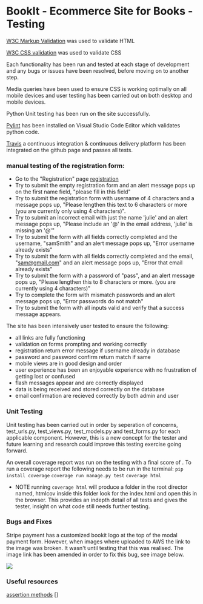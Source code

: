 # BookIt - Ecommerce Site for Books - Testing 

[W3C Markup Validation]( https://validator.w3.org/) was used to validate HTML


[W3C CSS validation](https://jigsaw.w3.org/css-validator/) was used to validate CSS

Each functionality has been run and tested at each stage of development and any bugs or issues have been resolved, before moving on to another step.  

Media queries have been used to ensure CSS is working optimally on all mobile devices and user testing has been carried out on both desktop and mobile devices.

Python Unit testing has been run on the site successfully.

[Pylint](https://pypi.org/project/pylint/) has been installed on Visual Studio Code Editor which validates python code.

[Travis](https://travis-ci.org/) a continuous integration & continuous delivery platform has been integrated on the github page and passes all tests.


### manual testing of the registration form:

- Go to the "Registration" page [registration](https://bookit-online-book-store.herokuapp.com/accounts/register)
- Try to submit the empty registration form and an alert message pops up on the first name field, "please fill in this field"
- Try to submit the registration form with username of 4 characters and a message pops up, "Please lengthen this text to 6 characters or more (you are currently only using 4 characters)".
- Try to submit an incorrect email with just the name 'julie' and an alert message pops up, "Please include an '@' in the email address, 'julie' is missing an '@'"
- Try to submit the form with all fields correctly completed and the username, "samSmith" and an alert message pops up, "Error username already exists"
- Try to submit the form with all fields correctly completed and the email, "sam@gmail.com" and an alert message pops up, "Error that email already exists"
- Try to submit the form with a password of "pass", and an alert message pops up, "Please lengthen this to 8 characters or more.  (you are currently using 4 characters)" 
- Try to complete the form with mismatch passwords and an alert message pops up, "Error passwords do not match"
- Try to submit the form with all inputs valid and verify that a success message appears.

The site has been intensively user tested to ensure the following:

- all links are fully functioning
- validation on forms prompting and working correctly
- registration return error message if username already in database
- password and password confirm return match if same
- mobile views are in good design and order
- user experience has been an enjoyable experience with no frustration of getting lost or confused
- flash messages appear and are correctly displayed
- data is being received and stored correctly on the database
- email confirmation are recieved correctly by both admin and user

### Unit Testing

Unit testing has been carried out in order by seperation of concerns, test_urls.py, test_views.py, test_models.py and test_forms.py for each applicable component.  However, this is a new concept for the tester and future learning and research could improve this testing exercise going forward.

An overall coverage report was run on the testing with a final score of    .  To run a coverage report the following needs to be run in the terminal:
`pip install coverage`
`coverage run manage.py test`
`coverage html`

- NOTE running `coverage html` will produce a folder in the root director named, htmlcov inside this folder look for the index.html and open this in the browser.  This provides an indepth detail of all tests and gives the tester, insight on what code still needs further testing.

### Bugs and Fixes

Stripe payment has a customized bookit logo at the top of the modal payment form.  However, when images where uploaded to AWS the link to the image was broken.  It wasn't until testing that this was realised.  The image link has been amended in order to fix this bug, see image below.

<img class="text-center" src="https://code-institute.s3-eu-west-1.amazonaws.com/BookIt/bug_and_fix.jpg">

### Useful resources

[assertion methods](https://docs.python.org/3/library/unittest.html#assert-methods)
[]
